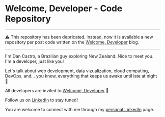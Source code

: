 # Welcome, Developer - Code Repository

<hr/>

⚠️ This repository has been depricated. Instead, now it is available a new repository per post code written on the [Welcome, Developer](https://www.welcomedeveloper.com) blog.

<hr/>

I'm Dan Castro, a Brazilian guy exploring New Zealand. Nice to meet you. I'm a developer, just like you!

Let's talk about web development, data vizualization, cloud computing, DevOps, and... you know, everything that keeps us awake until late at night 🦉

All developers are invited to [Welcome, Developer](https://www.welcomedeveloper.com) 🖖

Follow us on [LinkedIn](https://www.linkedin.com/company/welcome-developer) to stay tuned!

You are welcome to connect with me through my [personal LinkedIn](https://www.linkedin.com/in/danilovcastro/) page.
